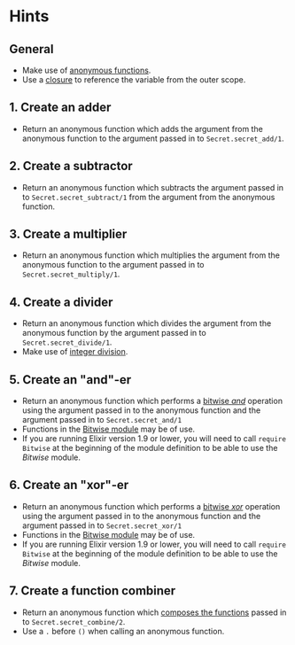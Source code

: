 
# Hints

## General

- Make use of [anonymous functions][anon-fns].
- Use a [closure][closure] to reference the variable from the outer scope.

## 1. Create an adder

- Return an anonymous function which adds the argument from the anonymous function to the argument passed in to `Secret.secret_add/1`.

## 2. Create a subtractor

- Return an anonymous function which subtracts the argument passed in to `Secret.secret_subtract/1` from the argument from the anonymous function.

## 3. Create a multiplier

- Return an anonymous function which multiplies the argument from the anonymous function to the argument passed in to `Secret.secret_multiply/1`.

## 4. Create a divider

- Return an anonymous function which divides the argument from the anonymous function by the argument passed in to `Secret.secret_divide/1`.
- Make use of [integer division][div].

## 5. Create an "and"-er

- Return an anonymous function which performs a [bitwise _and_][bitwise-wiki] operation using the argument passed in to the anonymous function and the argument passed in to `Secret.secret_and/1`
- Functions in the [Bitwise module][bitwise-hexdocs] may be of use.
- If you are running Elixir version 1.9 or lower, you will need to call `require Bitwise` at the beginning of the module definition to be able to use the _Bitwise_ module.

## 6. Create an "xor"-er

- Return an anonymous function which performs a [bitwise _xor_][bitwise-wiki] operation using the argument passed in to the anonymous function and the argument passed in to `Secret.secret_xor/1`
- Functions in the [Bitwise module][bitwise-hexdocs] may be of use.
- If you are running Elixir version 1.9 or lower, you will need to call `require Bitwise` at the beginning of the module definition to be able to use the _Bitwise_ module.

## 7. Create a function combiner

- Return an anonymous function which [composes the functions][fn-composition] passed in to `Secret.secret_combine/2`.
- Use a `.` before `()` when calling an anonymous function.

[anon-fns]: https://elixir-lang.org/getting-started/basic-types.html#anonymous-functions
[bitwise-hexdocs]: https://hexdocs.pm/elixir/Bitwise.html
[bitwise-wiki]: https://en.wikipedia.org/wiki/Bitwise_operation
[closure]: https://en.wikipedia.org/wiki/Closure_(computer_programming)
[div]: https://hexdocs.pm/elixir/Kernel.html#div/2
[fn-composition]: https://en.wikipedia.org/wiki/Function_composition

